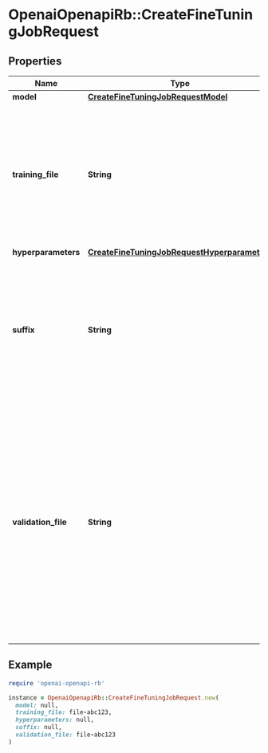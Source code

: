 # OpenaiOpenapiRb::CreateFineTuningJobRequest

## Properties

| Name | Type | Description | Notes |
| ---- | ---- | ----------- | ----- |
| **model** | [**CreateFineTuningJobRequestModel**](CreateFineTuningJobRequestModel.md) |  |  |
| **training_file** | **String** | The ID of an uploaded file that contains training data.  See [upload file](/docs/api-reference/files/upload) for how to upload a file.  Your dataset must be formatted as a JSONL file. Additionally, you must upload your file with the purpose &#x60;fine-tune&#x60;.  See the [fine-tuning guide](/docs/guides/fine-tuning) for more details.  |  |
| **hyperparameters** | [**CreateFineTuningJobRequestHyperparameters**](CreateFineTuningJobRequestHyperparameters.md) |  | [optional] |
| **suffix** | **String** | A string of up to 18 characters that will be added to your fine-tuned model name.  For example, a &#x60;suffix&#x60; of \&quot;custom-model-name\&quot; would produce a model name like &#x60;ft:gpt-3.5-turbo:openai:custom-model-name:7p4lURel&#x60;.  | [optional] |
| **validation_file** | **String** | The ID of an uploaded file that contains validation data.  If you provide this file, the data is used to generate validation metrics periodically during fine-tuning. These metrics can be viewed in the fine-tuning results file. The same data should not be present in both train and validation files.  Your dataset must be formatted as a JSONL file. You must upload your file with the purpose &#x60;fine-tune&#x60;.  See the [fine-tuning guide](/docs/guides/fine-tuning) for more details.  | [optional] |

## Example

```ruby
require 'openai-openapi-rb'

instance = OpenaiOpenapiRb::CreateFineTuningJobRequest.new(
  model: null,
  training_file: file-abc123,
  hyperparameters: null,
  suffix: null,
  validation_file: file-abc123
)
```

